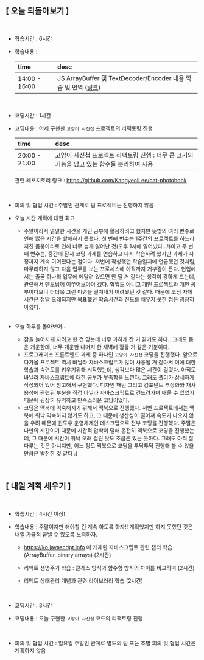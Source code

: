 ## [ 오늘 되돌아보기 ]

<br/>

- 학습시간 : 6시간
- 학습내용 :

  | time          | desc                                                                                                                           |
  | :------------ | :----------------------------------------------------------------------------------------------------------------------------- |
  | 14:00 - 16:00 | JS ArrayBuffer 및 TextDecoder/Encoder 내용 학습 및 번역 ([링크](https://velog.io/@longroadhome/%EB%AA%A8%EB%8D%98JS-%EC%8B%AC%ED%99%94-%EB%B0%94%EC%9D%B4%EB%84%88%EB%A6%AC-%EB%8D%B0%EC%9D%B4%ED%84%B0%EC%99%80-%ED%8C%8C%EC%9D%BC)) |                                                                                |

  <br/>

- 코딩시간 : 1시간
- 코딩내용 : 어제 구현한 `고양이 사진첩` 프로젝트의 리팩토링 진행

  | time          | desc                                                      |
  | :------------ | :-------------------------------------------------------- |
  | 20:00 - 21:00 | 고양이 사진첩 프로젝트 리팩토링 진행 : 너무 큰 크기의 기능을 담고 있는 함수들 분리하여 사용 |

  관련 레포지토리 링크 : https://github.com/KangyeolLee/cat-photobook

  <br/>

- 회의 및 협업 시간 : 주말인 관계로 팀 프로젝트는 진행하지 않음

- 오늘 시간 계획에 대한 회고

  - 주말이라서 널널한 시간을 개인 공부에 활용하려고 했지만 뜻밖의 여러 변수로 인해 많은 시간을 할애하지 못했다. 첫 번째 변수는 1주간의 프로젝트를 하느라 지친 몸뚱아리로 인해 너무 늦게 일어난 것(오후 1시에 일어났다...!)이고 두 번째 변수는, 중간에 잠시 코딩 과제를 연습하고 다시 학습하려 했지만 과제가 자정까지 계속 이어졌다는 점이다. 저번에 작성했던 학습일지에 언급했던 것처럼, 마무리하지 않고 다음 업무를 보는 프로세스에 아직까지 거부감이 든다. 현업에서는 줄곧 하나의 업무에 메달려 있으면 안 될 거 같다는 생각이 강하게 드는데, 관련해서 멘토님께 여쭈어보아야 겠다. 협업도 아니고 개인 프로젝트와 개인 공부이다보니 더더욱 그런 미련을 떨쳐내기 어려웠던 것 같다. 때문에 코딩 자체 시간은 정말 오래되지만 목표했던 학습시간과 진도를 채우지 못한 점은 굉장히 아쉽다.

  <br/>

- 오늘 하루를 돌아보며...

  - 잠을 늘어지게 자려고 한 건 맞는데 너무 과하게 잔 거 같기도 하다.. 그래도 몸은 개운한데, 너무 개운한 나머지 한 새벽에 잠들 거 같은 기분이다. 
  - 프로그래머스 프론트엔드 과제 중 하나인 `고양이 사진첩` 코딩을 진행했다. 앞으로 다가올 프로젝트 역시 바닐라 자바스크립트가 많이 사용될 거 같아서 이에 대한 학습과 숙련도를 키우기위해 시작했는데, 생각보다 많은 시간이 걸렸다. 아직도 바닐라 자바스크립트에 대한 공부가 부족함을 느낀다. 그래도 풀이가 상세하게 작성되어 있어 참고해서 구현했다. 디자인 패턴 그리고 컴포넌트 추상화와 재사용성에 관련된 부분을 직접 바닐라 자바스크립트로 건드려가며 배울 수 있었기 때문에 굉장히 유익하고 만족스러운 코딩이었다.
  - 코딩은 맥북에 익숙해지기 위해서 맥북으로 진행했다. 저번 프로젝트에서는 맥북에 워낙 익숙하지 않기도 하고, 그 때문에 생산성이 떨어져 속도가 나오지 않을 우려 때문에 윈도우 운영체제인 데스크탑으로 전부 코딩을 진행했다. 주말은 나만의 시간이기 때문에 시간적 압박이 덜해 온전히 맥북으로 코딩을 진행했는데, 그 때문에 시간이 워낙 오래 걸린 탓도 조금은 있는 듯하다. 그래도 아직 잘 다루는 것은 아니지만, 어느 정도 맥북으로 코딩을 투닥투닥 진행해 볼 수 있을 만큼은 발전한 것 같다 :)

<br/>

## [ 내일 계획 세우기 ]

<br/>

- 학습시간 : 4시간 이상!

- 학습내용 : 주말이지만 해야할 건 계속 하도록 하자!! 계획했지만 하지 못했던 것은 내일 가급적 끝낼 수 있도록 노력하자.

  - https://ko.javascript.info 에 게재된 자바스크립트 관련 챕터 학습 (ArrayBuffer, binary arrays) (2시간)
  - 리액트 생명주기 학습 : 클래스 방식과 함수형 방식의 차이를 비교하며 (2시간)
  - 리액트 상태관리 개념과 관련 라이브러리 학습 (2시간)

    <br/>

- 코딩시간 : 3시간

- 코딩내용 : 오늘 구현한 `고양이 사진첩` 코드의 리팩토링 진행

    <br/>

- 회의 및 협업 시간 : 일요일 주말인 관계로 별도의 팀 또는 조별 회의 및 협업 시간은 계획하지 않음